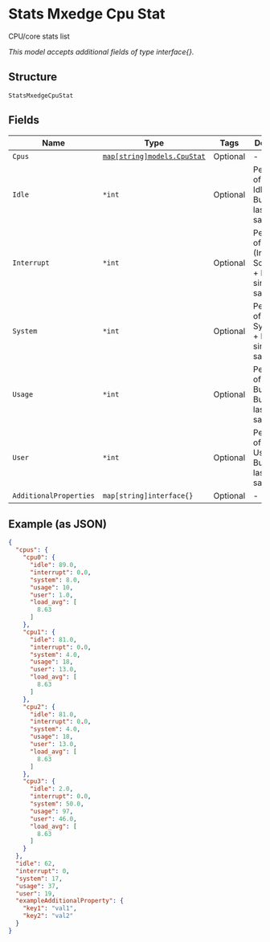 
# Stats Mxedge Cpu Stat

CPU/core stats list

*This model accepts additional fields of type interface{}.*

## Structure

`StatsMxedgeCpuStat`

## Fields

| Name | Type | Tags | Description |
|  --- | --- | --- | --- |
| `Cpus` | [`map[string]models.CpuStat`](../../doc/models/cpu-stat.md) | Optional | - |
| `Idle` | `*int` | Optional | Percentage of Idle, Idle/(Idle + Busy) since last sampling |
| `Interrupt` | `*int` | Optional | Percentage of Interrupt, (Irq + SoftIrq)/(Idle + Busy) since last sampling |
| `System` | `*int` | Optional | Percentage of System, System/(Idle + Busy) since last sampling |
| `Usage` | `*int` | Optional | Percentage of load, Busy/(Idle + Busy) since last sampling |
| `User` | `*int` | Optional | Percentage of User, User/(Idle + Busy) since last sampling |
| `AdditionalProperties` | `map[string]interface{}` | Optional | - |

## Example (as JSON)

```json
{
  "cpus": {
    "cpu0": {
      "idle": 89.0,
      "interrupt": 0.0,
      "system": 8.0,
      "usage": 10,
      "user": 1.0,
      "load_avg": [
        8.63
      ]
    },
    "cpu1": {
      "idle": 81.0,
      "interrupt": 0.0,
      "system": 4.0,
      "usage": 18,
      "user": 13.0,
      "load_avg": [
        8.63
      ]
    },
    "cpu2": {
      "idle": 81.0,
      "interrupt": 0.0,
      "system": 4.0,
      "usage": 18,
      "user": 13.0,
      "load_avg": [
        8.63
      ]
    },
    "cpu3": {
      "idle": 2.0,
      "interrupt": 0.0,
      "system": 50.0,
      "usage": 97,
      "user": 46.0,
      "load_avg": [
        8.63
      ]
    }
  },
  "idle": 62,
  "interrupt": 0,
  "system": 17,
  "usage": 37,
  "user": 19,
  "exampleAdditionalProperty": {
    "key1": "val1",
    "key2": "val2"
  }
}
```

